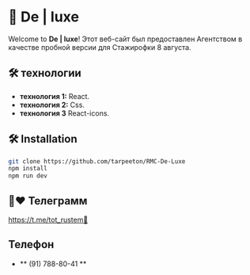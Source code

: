# 🌟 De | luxe 

Welcome to **De | luxe**! Этот веб-сайт был предоставлен Агентством в качестве пробной версии для Стажирофки 8 августа.

## 🛠️ технологии

- **технология 1:** React.
- **технология 2:** Css.
- **технология 3** React-icons.

## 🛠 Installation


```bash
git clone https://github.com/tarpeeton/RMC-De-Luxe
npm install
npm run dev
```


## 🔗❤️ Телеграмм 
https://t.me/tot_rustem📲

## Телефон
- ** (91) 788-80-41 **
